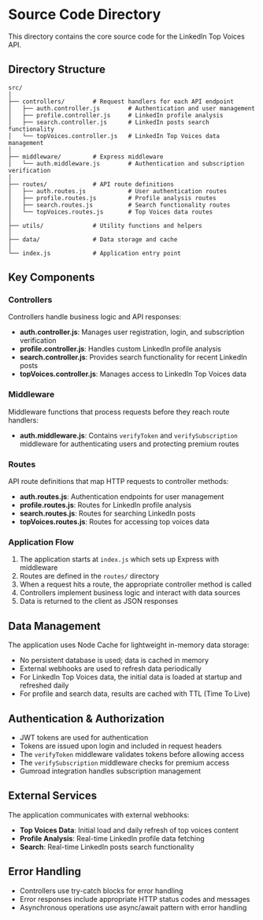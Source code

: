 # Source Code Directory

This directory contains the core source code for the LinkedIn Top Voices API.

## Directory Structure

```
src/
│
├── controllers/        # Request handlers for each API endpoint
│   ├── auth.controller.js        # Authentication and user management
│   ├── profile.controller.js     # LinkedIn profile analysis
│   ├── search.controller.js      # LinkedIn posts search functionality
│   └── topVoices.controller.js   # LinkedIn Top Voices data management
│
├── middleware/         # Express middleware
│   └── auth.middleware.js        # Authentication and subscription verification
│
├── routes/             # API route definitions
│   ├── auth.routes.js            # User authentication routes
│   ├── profile.routes.js         # Profile analysis routes
│   ├── search.routes.js          # Search functionality routes
│   └── topVoices.routes.js       # Top Voices data routes
│
├── utils/              # Utility functions and helpers
│
├── data/               # Data storage and cache
│
└── index.js            # Application entry point
```

## Key Components

### Controllers

Controllers handle business logic and API responses:

- **auth.controller.js**: Manages user registration, login, and subscription verification
- **profile.controller.js**: Handles custom LinkedIn profile analysis
- **search.controller.js**: Provides search functionality for recent LinkedIn posts
- **topVoices.controller.js**: Manages access to LinkedIn Top Voices data

### Middleware

Middleware functions that process requests before they reach route handlers:

- **auth.middleware.js**: Contains `verifyToken` and `verifySubscription` middleware for authenticating users and protecting premium routes

### Routes

API route definitions that map HTTP requests to controller methods:

- **auth.routes.js**: Authentication endpoints for user management
- **profile.routes.js**: Routes for LinkedIn profile analysis
- **search.routes.js**: Routes for searching LinkedIn posts
- **topVoices.routes.js**: Routes for accessing top voices data

### Application Flow

1. The application starts at `index.js` which sets up Express with middleware
2. Routes are defined in the `routes/` directory
3. When a request hits a route, the appropriate controller method is called
4. Controllers implement business logic and interact with data sources
5. Data is returned to the client as JSON responses

## Data Management

The application uses Node Cache for lightweight in-memory data storage:

- No persistent database is used; data is cached in memory
- External webhooks are used to refresh data periodically
- For LinkedIn Top Voices data, the initial data is loaded at startup and refreshed daily
- For profile and search data, results are cached with TTL (Time To Live)

## Authentication & Authorization

- JWT tokens are used for authentication
- Tokens are issued upon login and included in request headers
- The `verifyToken` middleware validates tokens before allowing access
- The `verifySubscription` middleware checks for premium access
- Gumroad integration handles subscription management

## External Services

The application communicates with external webhooks:

- **Top Voices Data**: Initial load and daily refresh of top voices content
- **Profile Analysis**: Real-time LinkedIn profile data fetching
- **Search**: Real-time LinkedIn posts search functionality

## Error Handling

- Controllers use try-catch blocks for error handling
- Error responses include appropriate HTTP status codes and messages
- Asynchronous operations use async/await pattern with error handling
